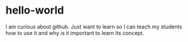 # hello-world
I am curious about github. Just want to learn so I can teach my students how to use it and why is it important to learn its concept.

